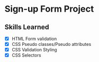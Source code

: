 # Sign-up Form Project
## Skills Learned
* [X] HTML Form validation
* [X] CSS Pseudo classes/Pseudo attributes
* [X] CSS Validation Styling
* [X] CSS Selectors